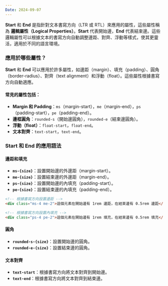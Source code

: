 ```yaml
---
Date: 2024-09-07
---
```

**Start** 和 **End** 是指針對文本書寫方向（LTR 或 RTL）來應用的屬性，這些屬性稱為 **邏輯屬性（Logical Properties）**。**Start** 代表開始邊，**End** 代表結束邊。這些邏輯屬性可以根據文本的書寫方向自動調整邊距、對齊、浮動等樣式，使其更靈活，適用於不同的語言環境。
### 應用於哪些屬性？
**Start** 和 **End** 可以應用於許多屬性，如邊距（margin）、填充（padding）、圓角（border-radius）、對齊（text alignment）和浮動（float）。這些屬性根據書寫方向自動適應。
#### 常見的屬性包括：
- **Margin 和 Padding**：`ms`（margin-start），`me`（margin-end），`ps`（padding-start），`pe`（padding-end）。
- **邊框圓角**：`rounded-s`（開始邊圓角），`rounded-e`（結束邊圓角）。
- **浮動（float）**：`float-start`，`float-end`。
- **文本對齊**：`text-start`，`text-end`。
### Start 和 End 的應用語法
#### 邊距和填充
- **`ms-{size}`**：設置開始邊的外邊距（margin-start）。
- **`me-{size}`**：設置結束邊的外邊距（margin-end）。
- **`ps-{size}`**：設置開始邊的內填充（padding-start）。
- **`pe-{size}`**：設置結束邊的內填充（padding-end）。

```html
<!-- 根據書寫方向設置邊距 -->
<div class="ms-4 me-2">這個元素在開始邊有 1rem 邊距，在結束邊有 0.5rem 邊距</div>

<!-- 根據書寫方向設置內填充 -->
<div class="ps-4 pe-2">這個元素在開始邊有 1rem 填充，在結束邊有 0.5rem 填充</div>
```
#### 圓角
- **`rounded-s-{size}`**：設置開始邊的圓角。
- **`rounded-e-{size}`**：設置結束邊的圓角。
#### 文本對齊
- **`text-start`**：根據書寫方向將文本對齊到開始邊。
- **`text-end`**：根據書寫方向將文本對齊到結束邊。
